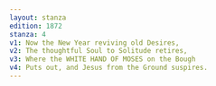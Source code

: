 ```yaml
---
layout: stanza
edition: 1872
stanza: 4
v1: Now the New Year reviving old Desires,
v2: The thoughtful Soul to Solitude retires,
v3: Where the WHITE HAND OF MOSES on the Bough
v4: Puts out, and Jesus from the Ground suspires.
---
```

